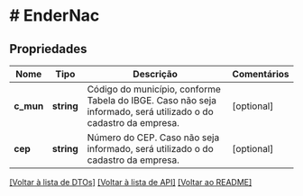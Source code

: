 # # EnderNac

## Propriedades

Nome | Tipo | Descrição | Comentários
------------ | ------------- | ------------- | -------------
**c_mun** | **string** | Código do município, conforme Tabela do IBGE.  Caso não seja informado, será utilizado o do cadastro da empresa. | [optional]
**cep** | **string** | Número do CEP.  Caso não seja informado, será utilizado o do cadastro da empresa. | [optional]

[[Voltar à lista de DTOs]](../../README.md#models) [[Voltar à lista de API]](../../README.md#endpoints) [[Voltar ao README]](../../README.md)
